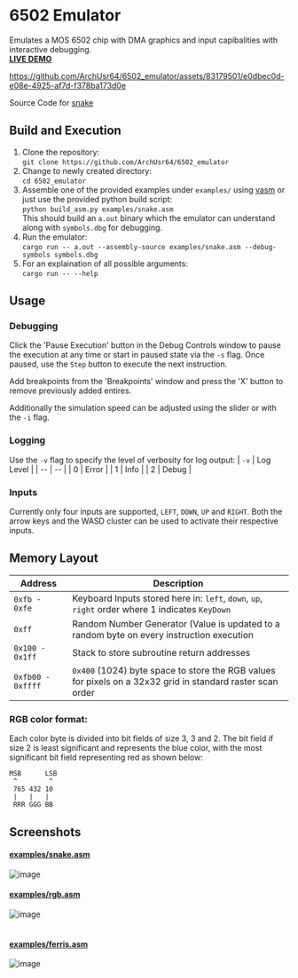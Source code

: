 # 6502 Emulator

Emulates a MOS 6502 chip with DMA graphics and input capibalities with interactive debugging.  
**[LIVE DEMO](https://archusr64.github.io/6502_emulator/)**

https://github.com/ArchUsr64/6502_emulator/assets/83179501/e0dbec0d-e08e-4925-af7d-f378ba173d0e

Source Code for [snake](examples/snake.asm)

## Build and Execution
1. Clone the repository:  
   `git clone https://github.com/ArchUsr64/6502_emulator`
2. Change to newly created directory:  
   `cd 6502_emulator`
4. Assemble one of the provided examples under `examples/` using [vasm](http://www.compilers.de/vasm.html) or just use the provided python build script:  
   `python build_asm.py examples/snake.asm`  
   This should build an `a.out` binary which the emulator can understand along with `symbols.dbg` for debugging.
5. Run the emulator:  
   `cargo run -- a.out --assembly-source examples/snake.asm --debug-symbols symbols.dbg`
6. For an explaination of all possible arguments:  
   `cargo run -- --help`

## Usage
### Debugging
Click the 'Pause Execution' button in the Debug Controls window to pause the execution at any time or start in paused state via the `-s` flag.
Once paused, use the `Step` button to execute the next instruction.

Add breakpoints from the 'Breakpoints' window and press the 'X' button to remove previously added entires.

Additionally the simulation speed can be adjusted using the slider or with the `-i` flag.

### Logging
Use the `-v` flag to specify the level of verbosity for log output:
| `-v` | Log Level |
| -- | -- |
| 0 | Error |
| 1 | Info |
| 2 | Debug |
### Inputs
Currently only four inputs are supported, `LEFT`, `DOWN`, `UP` and `RIGHT`. Both the arrow keys and the WASD cluster can be used to activate their respective inputs.

## Memory Layout  
| Address | Description |
| -- | -- |
| `0xfb - 0xfe` | Keyboard Inputs stored here in: `left`, `down`, `up`, `right` order where 1 indicates `KeyDown` |
| `0xff` | Random Number Generator (Value is updated to a random byte on every instruction execution |
| `0x100 - 0x1ff` | Stack to store subroutine return addresses |
| `0xfb00 - 0xffff` | `0x400` (1024) byte space to store the RGB values for pixels on a 32x32 grid in standard raster scan order | 

### RGB color format:
Each color byte is divided into bit fields of size 3, 3 and 2. The bit field if size 2 is least significant and represents the blue color, with the most significant bit field representing red as shown below:
```
MSB      LSB
 ^        ^
 765 432 10
 |   |   |
 RRR GGG BB
```

## Screenshots
#### [examples/snake.asm](examples/snake.asm)  
![image](https://github.com/ArchUsr64/6502_emulator/assets/83179501/2c104306-8233-4f13-9b76-5ee321c4d05f)
<br>
#### [examples/rgb.asm](examples/rgb.asm)  
![image](https://github.com/ArchUsr64/6502_emulator/assets/83179501/9a6a5d93-d806-431a-af00-5bded1c93793)  
<br>
#### [examples/ferris.asm](examples/ferris.asm)  
![image](https://github.com/ArchUsr64/6502_emulator/assets/83179501/8fcb2804-92d0-43a3-abd1-ef00b96d773d)
